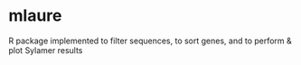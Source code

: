 # mlaure
R package implemented to filter sequences, to sort genes, and to perform &amp; plot Sylamer results
